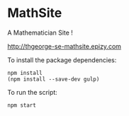 # MathSite
A Mathematician Site !

http://thgeorge-se-mathsite.epizy.com



To install the package dependencies:

	npm install
	(npm install --save-dev gulp)

To run the script:

	npm start
